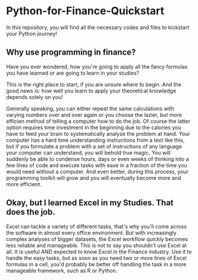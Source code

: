# Python-for-Finance-Quickstart

In this repository, you will find all the necessary codes and files to kickstart your Python journey!

## Why use programming in finance?

Have you ever wondered, how you're going to apply all the fancy formulas you have learned or are going to learn in your studies? 

This is the right place to start, if you are unsure where to begin. And the good news is: how well you learn to apply your theoretical knowledge depends solely on you!

Generally speaking, you can either repeat the same calculations with varying numbers over and over again or you choose the lazier, but more efficien method of telling a computer how to do the job. Of course the latter option requires time investment in the beginning due to the calories you have to feed your brain to systematically analyze the problem at hand. Your computer has a hard time understanding instructions from a text like this, but if you formulate a problem with a set of instructions of any language your computer can understand, you will behold true magic. You will suddenly be able to condense hours, days or even weeks of thinking into a few lines of code and execute tasks with ease in a fraction of the time you would need without a computer. And even better, during this process, your programming toolkit will grow and you will eventually become more and more efficient. 

## Okay, but I learned Excel in my Studies. That does the job.


Excel can tackle a variety of different tasks, that's why you'll come across the software in almost every office environment. But with increasingly complex analyses of bigger datasets, the Excel workflow quickly becomes less reliable and manageable. This is not to say you shouldn't use Excel at all. It is useful AND expected to know Excel in the Finance industry. Use it to handle the easy tasks, but as soon as you need two or more lines of Excel formulas in a cell, you'd probably be better off handling the task in a more manageable framework, such as R or Python. 
